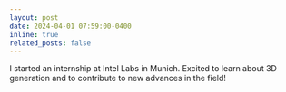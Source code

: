 ```yaml
---
layout: post
date: 2024-04-01 07:59:00-0400
inline: true
related_posts: false
---
```

I started an internship at Intel Labs in Munich. Excited to learn about 3D generation and to contribute to new advances in the field!
